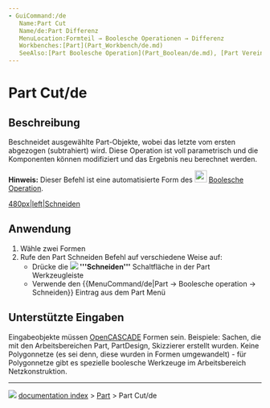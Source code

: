```yaml
---
- GuiCommand:/de
   Name:Part Cut
   Name/de:Part Differenz
   MenuLocation:Formteil → Boolesche Operationen → Differenz
   Workbenches:[Part](Part_Workbench/de.md)
   SeeAlso:[Part Boolesche Operation](Part_Boolean/de.md), [Part Vereinigung](Part_Fuse/de.md), [Part Schnitt](Part_Common/de.md)
---
```


# Part Cut/de



## Beschreibung

Beschneidet ausgewählte Part-Objekte, wobei das letzte vom ersten abgezogen (subtrahiert) wird. Diese Operation ist voll parametrisch und die Komponenten können modifiziert und das Ergebnis neu berechnet werden.

**Hinweis:** Dieser Befehl ist eine automatisierte Form des <img alt="" src=images/Part_Booleans.svg  style="width:24px;"> [Boolesche Operation](Part_Boolean/de.md).

[480px\|left\|Schneiden](IMAGE:Part_Cut_01.png.md)



## Anwendung

1.  Wähle zwei Formen
2.  Rufe den Part Schneiden Befehl auf verschiedene Weise auf:
    -   Drücke die **![](images/) '''Schneiden'''** Schaltfläche in der Part Werkzeugleiste
    -   Verwende den {{MenuCommand/de|Part → Boolesche operation → Schneiden}} Eintrag aus dem Part Menü



## Unterstützte Eingaben 


<div class="mw-translate-fuzzy">

Eingabeobjekte müssen [OpenCASCADE](OpenCASCADE/de.md) Formen sein. Beispiele: Sachen, die mit den Arbeitsbereichen Part, PartDesign, Skizzierer erstellt wurden. Keine Polygonnetze (es sei denn, diese wurden in Formen umgewandelt) - für Polygonnetze gibt es spezielle boolesche Werkzeuge im Arbeitsbereich Netzkonstruktion.


</div>



---
![](images/Right_arrow.png) [documentation index](../README.md) > [Part](Part_Workbench.md) > Part Cut/de

